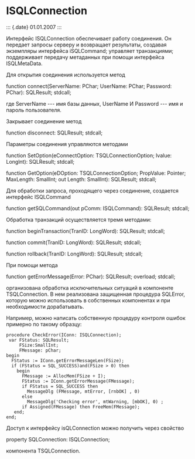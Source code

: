 ISQLConnection
==============

::: {.date}
01.01.2007
:::

Интерфейс ISQLConnection обеспечивает работу соединения. Он передает
запросы серверу и возвращает результаты, создавая экземпляры интерфейса
iSQLCommand; управляет транзакциями; поддерживает передачу метаданных
при помощи интерфейса ISQLMetaData.

Для открытия соединения используется метод

function connect(ServerName: PChar; UserName: PChar; Password: PChar):
SQLResult; stdcall;

где ServerName --- имя базы данных, UserName И Password --- имя и пароль
пользователя.

Закрывает соединение метод

function disconnect: SQLResult; stdcall;

Параметры соединения управляются методами

function SetOption(eConnectOption: TSQLConnectionOption; lvalue:
Longlnt): SQLResult; stdcall;

function GetOption(eDOption: TSQLConnectionOption; PropValue: Pointer;
MaxLength: Smalllnt; out Length: Smalllnt): SQLResult; stdcall;

Для обработки запроса, проходящего через соединение, создается интерфейс
ISQLCommand 

function getSQLCommand(out pComm: ISQLCommand): SQLResult; stdcall;

Обработка транзакций осуществляется тремя методами:

function beginTransaction(TranID: LongWord): SQLResult; stdcall;

function commit(TranID: LongWord): SQLResult; stdcall;

function rollback(TranID: LongWord): SQLResult; stdcall;

При помощи метода

function getErrorMessage(Error: PChar): SQLResult; overload; stdcall;

организована обработка исключительных ситуаций в компоненте
TSQLConnection. В нем реализована защищенная процедура SQLError, которую
можно использовать в собственных компонентах и при необходимости
дорабатывать.

Например, можно написать собственную процедуру контроля ошибок примерно
по такому образцу:

    procedure CheckError(IConn: ISQLConnection); 
     var FStatus: SQLResult; 
         FSize:SmallInt; 
         FMessage: pChar; 
    begin 
      FStatus := IConn.getErrorMessageLen(FSize);  
      if (FStatus = SQL_SUCCESS)and(FSize > 0) then 
        begin 
          FMessage := AllocMem(FSize + I); 
          FStatus := IConn.getErrorMessage(FMessage); 
          if FStatus = SQL_SUCCESS then 
            MessageDlg (FMessage, mtError, [rnbOK] , 0) 
          else 
            MessageDlg('Checking error', mtWarning, [mbOK], 0) ; 
          if Assigned(FMessage) then FreeMem(FMessage); 
       end; 
    end; 

Доступ к интерфейсу isQLConnection можно получить через свойство

property SQLConnection: ISQLConnection; 

компонента TSQLConnection.
